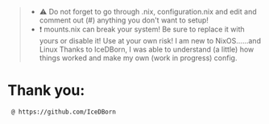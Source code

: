 >- ⚠️ Do not forget to go through .nix, configuration.nix and edit and comment out (#) anything you don't want to setup!
>- ❗ mounts.nix can break your system! Be sure to replace it with yours or disable it!
Use at your own risk! I am new to NixOS......and Linux
Thanks to IceDBorn, I was able to understand (a little) how things worked and make my own (work in progress) config.
# Thank you:

```bash
 @ https://github.com/IceDBorn
```
